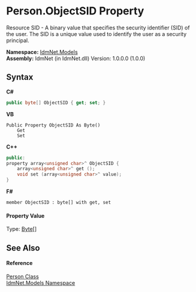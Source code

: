 # Person.ObjectSID Property 
 

Resource SID - A binary value that specifies the security identifier (SID) of the user. The SID is a unique value used to identify the user as a security principal.

**Namespace:**&nbsp;<a href="N_IdmNet_Models">IdmNet.Models</a><br />**Assembly:**&nbsp;IdmNet (in IdmNet.dll) Version: 1.0.0.0 (1.0.0)

## Syntax

**C#**<br />
``` C#
public byte[] ObjectSID { get; set; }
```

**VB**<br />
``` VB
Public Property ObjectSID As Byte()
	Get
	Set
```

**C++**<br />
``` C++
public:
property array<unsigned char>^ ObjectSID {
	array<unsigned char>^ get ();
	void set (array<unsigned char>^ value);
}
```

**F#**<br />
``` F#
member ObjectSID : byte[] with get, set

```


#### Property Value
Type: <a href="http://msdn2.microsoft.com/en-us/library/yyb1w04y" target="_blank">Byte</a>[]

## See Also


#### Reference
<a href="T_IdmNet_Models_Person">Person Class</a><br /><a href="N_IdmNet_Models">IdmNet.Models Namespace</a><br />